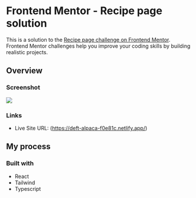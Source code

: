 # Frontend Mentor - Recipe page solution

This is a solution to the [Recipe page challenge on Frontend Mentor](https://www.frontendmentor.io/challenges/recipe-page-KiTsR8QQKm). Frontend Mentor challenges help you improve your coding skills by building realistic projects.

## Overview

### Screenshot

![](./images/screenshot.png)

### Links

- Live Site URL: (https://deft-alpaca-f0e81c.netlify.app/)

## My process

### Built with

- React
- Tailwind
- Typescript

